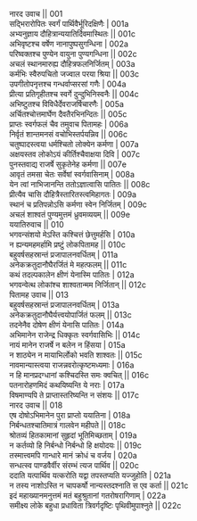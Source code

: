 नारद उवाच ||	001    
सद्भिरारोपितः स्वर्गं पार्थिवैर्भूरिदक्षिणैः |	001a  
अभ्यनुज्ञाय दौहित्रान्ययातिर्दिवमास्थितः ||	001c  
अभिवृष्टश्च वर्षेण नानापुष्पसुगन्धिना |	002a  
परिष्वक्तश्च पुण्येन वायुना पुण्यगन्धिना ||	002c  
अचलं स्थानमारुह्य दौहित्रफलनिर्जितम् |	003a  
कर्मभिः स्वैरुपचितो जज्वाल परया श्रिया ||	003c  
उपगीतोपनृत्तश्च गन्धर्वाप्सरसां गणैः |	004a  
प्रीत्या प्रतिगृहीतश्च स्वर्गे दुन्दुभिनिस्वनैः ||	004c  
अभिष्टुतश्च विविधैर्देवराजर्षिचारणैः |	005a  
अर्चितश्चोत्तमार्घेण दैवतैरभिनन्दितः ||	005c  
प्राप्तः स्वर्गफलं चैव तमुवाच पितामहः |	006a  
निर्वृतं शान्तमनसं वचोभिस्तर्पयन्निव ||	006c  
चतुष्पादस्त्वया धर्मश्चितो लोक्येन कर्मणा |	007a  
अक्षयस्तव लोकोऽयं कीर्तिश्चैवाक्षया दिवि |	007c  
पुनस्तवाद्य राजर्षे सुकृतेनेह कर्मणा ||	007e   
आवृतं तमसा चेतः सर्वेषां स्वर्गवासिनाम् |	008a  
येन त्वां नाभिजानन्ति ततोऽज्ञात्वासि पातितः ||	008c  
प्रीत्यैव चासि दौहित्रैस्तारितस्त्वमिहागतः |	009a  
स्थानं च प्रतिपन्नोऽसि कर्मणा स्वेन निर्जितम् |	009c  
अचलं शाश्वतं पुण्यमुत्तमं ध्रुवमव्ययम् ||	009e   
ययातिरुवाच ||	010    
भगवन्संशयो मेऽस्ति कश्चित्तं छेत्तुमर्हसि |	010a  
न ह्यन्यमहमर्हामि प्रष्टुं लोकपितामह ||	010c  
बहुवर्षसहस्रान्तं प्रजापालनवर्धितम् |	011a  
अनेकक्रतुदानौघैरर्जितं मे महत्फलम् ||	011c  
कथं तदल्पकालेन क्षीणं येनास्मि पातितः |	012a  
भगवन्वेत्थ लोकांश्च शाश्वतान्मम निर्जितान् ||	012c  
पितामह उवाच ||	013    
बहुवर्षसहस्रान्तं प्रजापालनवर्धितम् |	013a  
अनेकक्रतुदानौघैर्यत्त्वयोपार्जितं फलम् ||	013c  
तदनेनैव दोषेण क्षीणं येनासि पातितः |	014a  
अभिमानेन राजेन्द्र धिक्कृतः स्वर्गवासिभिः ||	014c  
नायं मानेन राजर्षे न बलेन न हिंसया |	015a  
न शाठ्येन न मायाभिर्लोको भवति शाश्वतः ||	015c  
नावमान्यास्त्वया राजन्नवरोत्कृष्टमध्यमाः |	016a  
न हि मानप्रदग्धानां कश्चिदस्ति समः क्वचित् ||	016c  
पतनारोहणमिदं कथयिष्यन्ति ये नराः |	017a  
विषमाण्यपि ते प्राप्तास्तरिष्यन्ति न संशयः ||	017c  
नारद उवाच ||	018    
एष दोषोऽभिमानेन पुरा प्राप्तो ययातिना |	018a  
निर्बन्धतश्चातिमात्रं गालवेन महीपते ||	018c  
श्रोतव्यं हितकामानां सुहृदां भूतिमिच्छताम् |	019a  
न कर्तव्यो हि निर्बन्धो निर्बन्धो हि क्षयोदयः ||	019c  
तस्मात्त्वमपि गान्धारे मानं क्रोधं च वर्जय |	020a  
सन्धत्स्व पाण्डवैर्वीर संरम्भं त्यज पार्थिव ||	020c  
ददाति यत्पार्थिव यत्करोति यद्वा तपस्तप्यति यज्जुहोति |	021a  
न तस्य नाशोऽस्ति न चापकर्षो नान्यस्तदश्नाति स एव कर्ता ||	021c  
इदं महाख्यानमनुत्तमं मतं बहुश्रुतानां गतरोषरागिणाम् |	022a  
समीक्ष्य लोके बहुधा प्रधाविता त्रिवर्गदृष्टिः पृथिवीमुपाश्नुते ||	022c  
